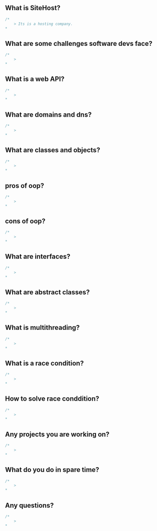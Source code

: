 ## What is SiteHost?
```c#
/*
	> Its is a hosting company.
*
```

## What are some challenges software devs face?
```c#
/*
	> 
*
```

## What is a web API?
```c#
/*
	> 
*
```


## What are domains and dns?
```c#
/*
	> 
*
```

## What are classes and objects?
```c#
/*
	> 
*
```

## pros of oop?
```c#
/*
	> 
*
```

## cons of oop?
```c#
/*
	> 
*
```

## What are interfaces?
```c#
/*
	> 
*
```

## What are abstract classes?
```c#
/*
	> 
*
```

## What is multithreading?
```c#
/*
	> 
*
```

## What is a race condition?
```c#
/*
	> 
*
```

## How to solve race conddition?
```c#
/*
	> 
*
```

## Any projects you are working on?
```c#
/*
	> 
*
```

## What do you do in spare time?
```c#
/*
	> 
*
```

## Any questions?
```c#
/*
	> 
*
```